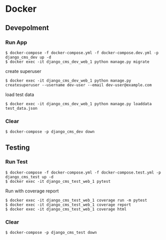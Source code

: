 # Docker

## Devepolment

### Run App

```
$ docker-compose -f docker-compose.yml -f docker-compose.dev.yml -p django_cms_dev up -d
$ docker exec -it django_cms_dev_web_1 python manage.py migrate
```

create superuser

```
$ docker exec -it django_cms_dev_web_1 python manage.py createsuperuser --username dev-user --email dev-user@example.com
```

load test data

```
$ docker exec -it django_cms_dev_web_1 python manage.py loaddata test_data.json
```

### Clear

```
$ docker-compose -p django_cms_dev down
```

## Testing

### Run Test

```
$ docker-compose -f docker-compose.yml -f docker-compose.test.yml -p django_cms_test up -d
$ docker exec -it django_cms_test_web_1 pytest
```

Run with coverage report

```
$ docker exec -it django_cms_test_web_1 coverage run -m pytest
$ docker exec -it django_cms_test_web_1 coverage report
$ docker exec -it django_cms_test_web_1 coverage html
```

### Clear

```
$ docker-compose -p django_cms_test down
```
